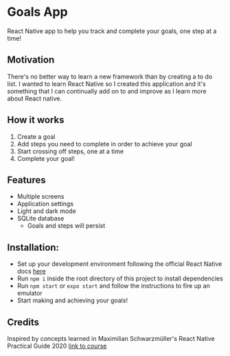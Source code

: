 # Goals App

React Native app to help you track and complete your goals, one step at a time!

## Motivation

There's no better way to learn a new framework than by creating a to do list. I wanted to learn React Native so I created this application and it's something that I can continually add on to and improve as I learn more about React native.

## How it works

1. Create a goal
2. Add steps you need to complete in order to achieve your goal
3. Start crossing off steps, one at a time
4. Complete your goal!

## Features

-   Multiple screens
-   Application settings
-   Light and dark mode
-   SQLite database
    -   Goals and steps will persist

## Installation:

-   Set up your development environment following the official React Native docs [here](https://reactnative.dev/docs/environment-setup)
-   Run `npm i` inside the root directory of this project to install dependencies
-   Run `npm start` or `expo start` and follow the instructions to fire up an emulator
-   Start making and achieving your goals!

## Credits

Inspired by concepts learned in Maximilian Schwarzmüller's React Native Practical Guide 2020 [link to course](https://www.udemy.com/course/react-native-the-practical-guide/)
